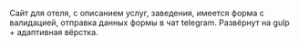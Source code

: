   Сайт для отеля, с описанием услуг, заведения, имеется форма с валидацией, отправка данных формы в чат telegram. Развёрнут на gulp + адаптивная вёрстка.
